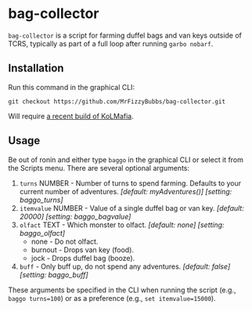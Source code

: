 # bag-collector

`bag-collector` is a script for farming duffel bags and van keys outside of TCRS, typically as part of a full loop after running `garbo nobarf`.

## Installation

Run this command in the graphical CLI:

```text
git checkout https://github.com/MrFizzyBubbs/bag-collector.git
```

Will require [a recent build of KoLMafia](http://builds.kolmafia.us/job/Kolmafia/lastSuccessfulBuild/).

## Usage

Be out of ronin and either type `baggo` in the graphical CLI or select it from the Scripts menu. There are several optional arguments:

1. `turns` NUMBER - Number of turns to spend farming. Defaults to your current number of adventures. _[default: myAdventures()]_ _[setting: baggo_turns]_
2. `itemvalue` NUMBER - Value of a single duffel bag or van key. _[default: 20000]_ _[setting: baggo_bagvalue]_
3. `olfact` TEXT - Which monster to olfact. _[default: none]_ _[setting: baggo_olfact]_
   - none - Do not olfact.
   - burnout - Drops van key (food).
   - jock - Drops duffel bag (booze).
4. `buff` - Only buff up, do not spend any adventures. _[default: false]_ _[setting: baggo_buff]_

These arguments be specified in the CLI when running the script (e.g., `baggo turns=100`) or as a preference (e.g., `set itemvalue=15000`).

